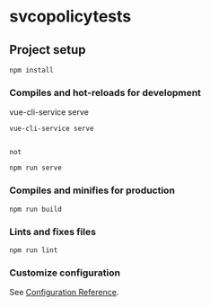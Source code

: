 # svcopolicytests

## Project setup
```
npm install
```

### Compiles and hot-reloads for development

vue-cli-service serve
```
vue-cli-service serve


not

npm run serve
```

### Compiles and minifies for production
```
npm run build
```

### Lints and fixes files
```
npm run lint
```

### Customize configuration
See [Configuration Reference](https://cli.vuejs.org/config/).
